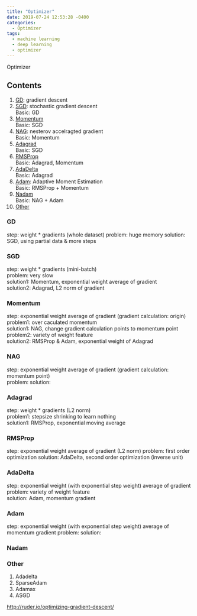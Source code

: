 ```yaml
---
title: "Optimizer"
date: 2019-07-24 12:53:28 -0400
categories:
  - Optimizer
tags:
  - machine learning
  - deep learning
  - optimizer
---
```


Optimizer

## Contents  
  1. [GD](#gd): gradient descent  
  2. [SGD](#sgd): stochastic gradient descent  
    Basic: GD
  3. [Momentum](#momentum)  
    Basic: SGD
  4. [NAG](#nag): nesterov accelragted gradient    
    Basic: Momentum
  5. [Adagrad](#adagrad)  
    Basic: SGD
  6. [RMSProp](#rmsprop)  
    Basic: Adagrad, Momentum
  7. [AdaDelta](#adadelta)  
    Basic: Adagrad
  8. [Adam](#adam): Adaptive Moment Estimation  
    Basic: RMSProp + Momentum
  9. [Nadam](#nadam)  
    Basic: NAG + Adam
  10. [Other](#other)  
  
### GD
  step: weight * gradients (whole dataset)
  problem: huge memory
  solution: SGD, using partial data & more steps
### SGD  
  step: weight * gradients (mini-batch)  
  problem: very slow  
  solution1: Momentum, exponential weight average of gradient  
  solution2: Adagrad, L2 norm of gradient
### Momentum  
  step: exponential weight average of gradient (gradient calculation: origin)  
  problem1: over caculated momentum  
  solution1: NAG, change gradient calculation points to momentum point  
  problem2: variety of weight feature  
  solution2: RMSProp & Adam, exponential weight of Adagrad
### NAG  
  step: exponential weight average of gradient (gradient calculation: momentum point)  
  problem: 
  solution: 
### Adagrad  
  step: weight * gradients (L2 norm)  
  problem1: stepsize shrinking to learn nothing  
  solution1: RMSProp, exponential moving average
### RMSProp  
  step: exponential weight average of gradient (L2 norm)
  problem: first order optimization
  solution: AdaDelta, second order optimization (inverse unit)
### AdaDelta  
  step: exponential weight (with exponential step weight) average of gradient
  problem: variety of weight feature  
  solution: Adam, momentum gradient
### Adam  
  step: exponential weight (with exponential step weight) average of momentum gradient
  problem: 
  solution: 
### Nadam  

### Other  
  1. Adadelta
  2. SparseAdam
  3. Adamax
  4. ASGD

http://ruder.io/optimizing-gradient-descent/

